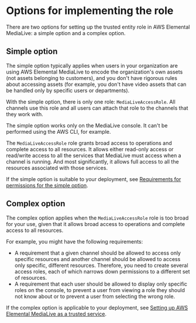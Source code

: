 # Options for implementing the role<a name="scenarios-for-medialive-role"></a>

There are two options for setting up the trusted entity role in AWS Elemental MediaLive: a simple option and a complex option\. 

## Simple option<a name="about-simple-scenario"></a>

The simple option typically applies when users in your organization are using AWS Elemental MediaLive to encode the organization's own assets \(not assets belonging to customers\), and you don't have rigorous rules about accessing assets \(for example, you don't have video assets that can be handled only by specific users or departments\)\. 

With the simple option, there is only one role: `MediaLiveAccessRole`\. All channels use this role and all users can attach that role to the channels that they work with\. 

The simple option works only on the MediaLive console\. It can't be performed using the AWS CLI, for example\. 

The `MediaLiveAccessRole` role grants broad access to operations and complete access to all resources\. It allows either read\-only access or read/write access to all the services that MediaLive must access when a channel is running\. And most significantly, it allows full access to all the resources associated with those services\. 

If the simple option is suitable to your deployment, see [Requirements for permissions for the simple option](set-up-simple-scenario.md)\.

## Complex option<a name="about-complex-scenarios"></a>

The complex option applies when the `MediaLiveAccessRole` role is too broad for your use, given that it allows broad access to operations and complete access to all resources\. 

For example, you might have the following requirements:
+ A requirement that a given channel should be allowed to access only specific resources and another channel should be allowed to access only specific, different resources\. Therefore, you need to create several access roles, each of which narrows down permissions to a different set of resources\.
+ A requirement that each user should be allowed to display only specific roles on the console, to prevent a user from viewing a role they should not know about or to prevent a user from selecting the wrong role\.

If the complex option is applicable to your deployment, see [Setting up AWS Elemental MediaLive as a trusted service](setup-medialive-trusted-service.md)\.